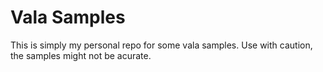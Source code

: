 # Vala Samples

This is simply my personal repo for some vala samples.
Use with caution, the samples might not be acurate.
